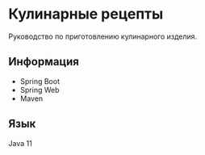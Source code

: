# Кулинарные рецепты

Руководство по приготовлению кулинарного изделия.

## Информация
- Spring Boot
- Spring Web
- Maven

## Язык
Java 11
